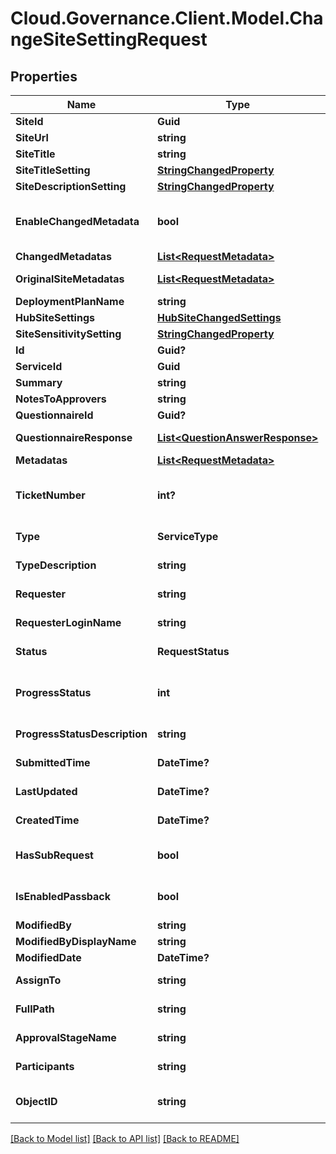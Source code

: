 # Cloud.Governance.Client.Model.ChangeSiteSettingRequest
## Properties

Name | Type | Description | Notes
------------ | ------------- | ------------- | -------------
**SiteId** | **Guid** |  | [optional] 
**SiteUrl** | **string** |  | [optional] 
**SiteTitle** | **string** | Site title | [optional] 
**SiteTitleSetting** | [**StringChangedProperty**](StringChangedProperty.md) |  | [optional] 
**SiteDescriptionSetting** | [**StringChangedProperty**](StringChangedProperty.md) |  | [optional] 
**EnableChangedMetadata** | **bool** |  | [optional] [readonly] [default to false]
**ChangedMetadatas** | [**List&lt;RequestMetadata&gt;**](RequestMetadata.md) |  | [optional] 
**OriginalSiteMetadatas** | [**List&lt;RequestMetadata&gt;**](RequestMetadata.md) |  | [optional] [readonly] 
**DeploymentPlanName** | **string** |  | [optional] 
**HubSiteSettings** | [**HubSiteChangedSettings**](HubSiteChangedSettings.md) |  | [optional] 
**SiteSensitivitySetting** | [**StringChangedProperty**](StringChangedProperty.md) |  | [optional] 
**Id** | **Guid?** | Id of request. | [optional] 
**ServiceId** | **Guid** | Id of service. | [optional] 
**Summary** | **string** | Summary of request. | [optional] 
**NotesToApprovers** | **string** | Notes to approvers. | [optional] 
**QuestionnaireId** | **Guid?** | Id of questionnaire | [optional] 
**QuestionnaireResponse** | [**List&lt;QuestionAnswerResponse&gt;**](QuestionAnswerResponse.md) | Questionnaire question and answer of request. | [optional] 
**Metadatas** | [**List&lt;RequestMetadata&gt;**](RequestMetadata.md) | Metadata of request. | [optional] 
**TicketNumber** | **int?** | Ticket number of request. | [optional] [readonly] [default to 0]
**Type** | **ServiceType** | Service type of request. | [optional] [readonly] 
**TypeDescription** | **string** | Service type description of request. | [optional] [readonly] 
**Requester** | **string** | Requester display name. | [optional] [readonly] 
**RequesterLoginName** | **string** | Requester login name. | [optional] [readonly] 
**Status** | **RequestStatus** | Status of request. | [optional] [readonly] 
**ProgressStatus** | **int** | Progress status of request. | [optional] [readonly] [default to 0]
**ProgressStatusDescription** | **string** | Progress status description of request. | [optional] [readonly] 
**SubmittedTime** | **DateTime?** | Submitted time of request. | [optional] [readonly] 
**LastUpdated** | **DateTime?** | Last updated time of request. | [optional] [readonly] 
**CreatedTime** | **DateTime?** | Created time of request. | [optional] [readonly] 
**HasSubRequest** | **bool** | HasSubRequest | [optional] [default to false]
**IsEnabledPassback** | **bool** |  | [optional] [default to false]
**ModifiedBy** | **string** | ModifiedBy | [optional] 
**ModifiedByDisplayName** | **string** | ModifiedByDisplayName | [optional] 
**ModifiedDate** | **DateTime?** | ModifiedDate | [optional] 
**AssignTo** | **string** | Task assignee of request. | [optional] [readonly] 
**FullPath** | **string** | Object full path of request. | [optional] [readonly] 
**ApprovalStageName** | **string** | Approval stage name of request. | [optional] [readonly] 
**Participants** | **string** | Participants of request. | [optional] [readonly] 
**ObjectID** | **string** | Object full path/email/private channel of request. | [optional] [readonly] 

[[Back to Model list]](../README.md#documentation-for-models) [[Back to API list]](../README.md#documentation-for-api-endpoints) [[Back to README]](../README.md)

